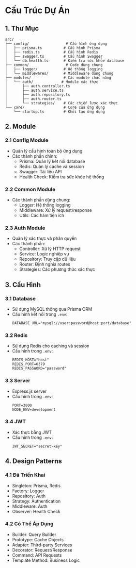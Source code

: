 # Cấu Trúc Dự Án

## 1. Thư Mục

```
src/
├── config/                 # Cấu hình ứng dụng
│   ├── prisma.ts          # Cấu hình Prisma
│   ├── redis.ts           # Cấu hình Redis
│   ├── swagger.ts         # Cấu hình Swagger
│   └── db.health.ts       # Kiểm tra sức khỏe database
├── common/                 # Code dùng chung
│   ├── logger/            # Hệ thống logging
│   └── middlewares/       # Middleware dùng chung
├── modules/               # Các module chức năng
│   └── auth/             # Module xác thực
│       ├── auth.controller.ts
│       ├── auth.service.ts
│       ├── auth.repository.ts
│       ├── auth.router.ts
│       └── strategies/    # Các chiến lược xác thực
└── core/                  # Core của ứng dụng
    └── startup.ts         # Khởi tạo ứng dụng
```

## 2. Module

### 2.1 Config Module
- Quản lý cấu hình toàn bộ ứng dụng
- Các thành phần chính:
  - Prisma: Quản lý kết nối database
  - Redis: Quản lý cache và session
  - Swagger: Tài liệu API
  - Health Check: Kiểm tra sức khỏe hệ thống

### 2.2 Common Module
- Các thành phần dùng chung:
  - Logger: Hệ thống logging
  - Middleware: Xử lý request/response
  - Utils: Các hàm tiện ích

### 2.3 Auth Module
- Quản lý xác thực và phân quyền
- Các thành phần:
  - Controller: Xử lý HTTP request
  - Service: Logic nghiệp vụ
  - Repository: Truy cập dữ liệu
  - Router: Định nghĩa routes
  - Strategies: Các phương thức xác thực

## 3. Cấu Hình

### 3.1 Database
- Sử dụng MySQL thông qua Prisma ORM
- Cấu hình kết nối trong `.env`:
  ```
  DATABASE_URL="mysql://user:password@host:port/database"
  ```

### 3.2 Redis
- Sử dụng Redis cho caching và session
- Cấu hình trong `.env`:
  ```
  REDIS_HOST="host"
  REDIS_PORT=6379
  REDIS_PASSWORD="password"
  ```

### 3.3 Server
- Express.js server
- Cấu hình trong `.env`:
  ```
  PORT=3000
  NODE_ENV=development
  ```

### 3.4 JWT
- Xác thực bằng JWT
- Cấu hình trong `.env`:
  ```
  JWT_SECRET="secret-key"
  ```

## 4. Design Patterns

### 4.1 Đã Triển Khai
- Singleton: Prisma, Redis
- Factory: Logger
- Repository: Auth
- Strategy: Authentication
- Middleware: Auth
- Observer: Health Check

### 4.2 Có Thể Áp Dụng
- Builder: Query Builder
- Prototype: Cache Objects
- Adapter: Third-party Services
- Decorator: Request/Response
- Command: API Requests
- Template Method: Business Logic 
